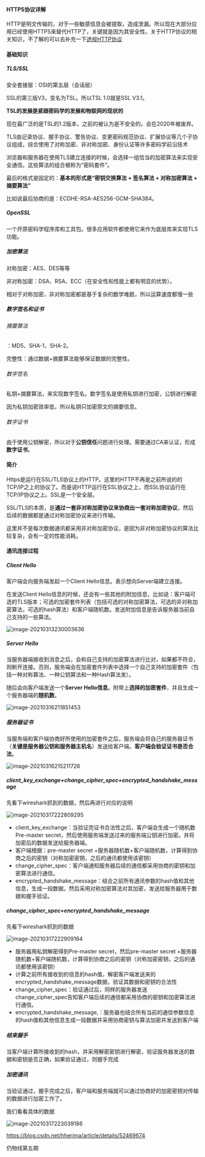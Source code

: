 #### HTTPS协议详解

HTTP是明文传输的，对于一些敏感信息会被提取，造成泄漏。所以现在大部分应用已经使用HTTPS来替代HTTP了，关键就是因为其安全性。关于HTTP协议的相关知识，不了解的可以去补充一下[透视HTTP协议](透视HTTP协议.md)

#### 基础知识

##### TLS/SSL

安全套接层：OSI的第五层（会话层）

SSL的第三版V3，变名为TSL。所以TSL 1.0就是SSL V3.1。

**TSL的发展是紧跟密码学的发展和物联网的现状的**

现在最广泛的是TSL的1.2版本，之前的被认为是不安全的。会在2020年被废弃。

TLS由记录协议、握手协议、警告协议、变更密码规范协议、扩展协议等几个子协议组成，综合使用了对称加密、非对称加密、身份认证等许多密码学前沿技术

浏览器和服务器在使用TLS建立连接的时候，会选择一组恰当的加密算法来实现安全通信。这些算法的组合被称为“密码套件”。

最后的格式是固定的：**基本的形式是“密钥交换算法 + 签名算法 + 对称加密算法 + 摘要算法”**

比如说最后协商的是：ECDHE-RSA-AES256-GCM-SHA384。

##### OpenSSL

一个开原密码学程序库和工具包。很多应用软件都使用它来作为底层库来实现TLS功能。

##### 加密算法

对称加密：AES、DES等等

非对称加密：DSA、RSA、ECC（在安全性和性能上都有明显的优势）。

相对于对称加密，非对称加密都是基于复杂的数学难题，所以运算速度都慢一些

##### 数字签名和证书

###### 摘要算法

：MD5、SHA-1、SHA-2。

完整性：通过数据+摘要算法能够保证数据的完整性。

###### 数字签名

私钥+摘要算法，来实现数字签名。数字签名是使用私钥进行加密，公钥进行解密

因为私钥加密效率低，所以私钥只加密原文的摘要信息。

###### 数字证书

由于使用公钥解密，所以对于**公钥信任**问题进行处理。需要通过CA来认证，形成**数字证书**。

#### 简介

Https是运行在SSL/TLS协议上的HTTP。这里的HTTP不再是之前所说的的TCP/IP之上的协议了。而是说HTTP运行在SSL协议之上，而SSL协议运行在TCP/IP协议之上。SSL是一个安全层。

SSL/TLS的本质，是**通过一套非对称加密协议来协商出一套对称加密协议**，然后后续的数据都是通过对称加密协议来进行传输。

这里并不是每次数据通讯都采用非对称加密协议，是因为非对称加密协议的算法比较复杂，会有一定的性能消耗。

#### 通讯连接过程

##### Client Hello

客户端会向服务端发起一个Client Hello信息。表示想向Server端建立连接。

在发送Client Hello信息的时候，还会有一些其他的附加信息，比如说：客户端可选的TLS版本；可选的加密套件列表（包括可选的对称加密算法，可选的非对称加密算法，可选的hash算法）和客户端随机数。发送附加信息是告诉服务器当前自己支持的一些算法。

![image-20210313230003636](http://cdn.qiniu.kailaisii.com/typora/20210313230005-522362.png)

##### Server Hello

当服务器端接收到消息之后，会和自己支持的加密算法进行比对，如果都不符合，则断开连接。否则，服务端会在加密套件列表中选择一个自己支持的加密套件（包括一种对称算法、一种公钥算法和一种Hash算法发）。

随后会向客户端发送一个**Server Hello信息**。附带上**选择的加密套件**，并且生成一个服务器端的**随机数**。

![image-20210316211851453](http://cdn.qiniu.kailaisii.com/typora/20210316211853-890239.png)

##### 服务器证书

当服务端和客户端协商好所使用的加密套件之后，服务端会将自己的服务器证书（**关键是服务器公钥和服务器主机名**）发送给客户端。**客户端会验证证书是否合法**。

![image-20210316215211726](http://cdn.qiniu.kailaisii.com/typora/20210316215212-825148.png)

##### **client_key_exchange+change_cipher_spec+encrypted_handshake_message**

先看下wireshark抓到的数据，然后再进行对应的说明

![image-20210317222809295](http://cdn.qiniu.kailaisii.com/typora/20210317222809-331732.png)

* client_key_exchange：当验证完证书合法性之后，客户端会生成一个随机数Pre-master secret，然后使用服务端发送过来的服务端公钥进行加密。并将加密后的数据发送给服务器端。
* 客户端根据：pre-master secret +服务器随机数+客户端随机数，计算得到协商之后的密钥（对称加密密钥，之后的通讯都使用该密钥）
* change_cipher_spec：客户端通知服务器后续的通信都采用协商的密钥和加密算法进行通信。
* encrypted_handshake_message：结合之前所有通讯参数的hash值和其他信息，生成一段数据。然后采用对称加密算法对其加密，发送给服务器用于数据和握手验证。

##### change_cipher_spec+encrypted_handshake_message

先看下wireshark抓到的数据

![image-20210317222909164](http://cdn.qiniu.kailaisii.com/typora/20210317222909-266447.png)

* 服务器用私钥解密得到Pre-master secret，然后pre-master secret +服务器随机数+客户端随机数，计算得到协商之后的密钥（对称加密密钥，之后的通讯都使用该密钥）
* 计算之前所有接收到的信息的hash值，解密客户端发送来的encrypted_handshake_message数据，验证其数据和密钥的合法性
* change_cipher_spec：验证通过后，同样的服务器发送change_cipher_spec告知客户端后续的通信都采用协商的密钥和加密算法进行通信。
* encrypted_handshake_message,：服务器也结合所有当前的通信参数信息的hash值和其他信息生成一段数据并采用协商密钥与算法加密并发送到客户端

##### 结束握手

当客户端计算所接收到的hash，并采用解密密钥进行解密，验证服务器发送的数据和密钥是否正确，如果验证通过，则握手完成

##### 加密通讯

当验证通过，握手完成之后，客户端和服务端就可以通过协商好的加密密钥对传输的数据进行加密工作了。

我们看看具体的数据

![image-20210317223039186](http://cdn.qiniu.kailaisii.com/typora/20210317223039-945381.png)

https://blog.csdn.net/hherima/article/details/52469674

仍物线第五期

